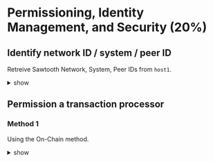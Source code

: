 # Permissioning, Identity Management, and Security (20%)

## Identify network ID / system / peer ID

Retreive Sawtooth Network, System, Peer IDs from `host1`.

<details><summary>show</summary>
<p>

### Method 1

Using Sawtooth CLI.

```bash
sawtooth batch list --url http://host1:8008
sawtooth state list --url http://host1:8008
sawtooth peer list --url http://host1:8008
sawtooth transaction list --url http://host1:8008
```

## Method 2

Using CuRL.

```bash
curl http://host1:8008/batches
curl http://host1:8008/state
curl http://host1:8008/peers
curl http://host1:8008/transactions
```

</p>
</details>

## Permission a transaction processor



### Method 1

Using the On-Chain method.

<details><summary>show</summary>
<p>

```bash


</p>
</details>